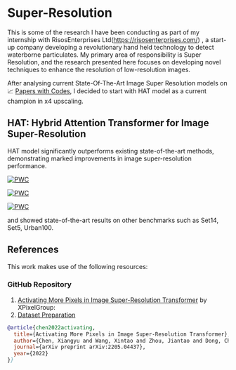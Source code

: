 # Super-Resolution

This is some of the research I have been conducting as part of my internship with RisosEnterprises Ltd(https://risosenterprises.com/) , a start-up company developing a revolutionary hand held technology to detect waterborne particulates. My primary area of responsibility is Super Resolution, and the research presented here focuses on developing novel techniques to enhance the resolution of low-resolution images.

After analysing current State-Of-The-Art Image Super Resolution models on   📈 [Papers with Codes](https://paperswithcode.com/task/image-super-resolution), I decided to start with HAT model as a current champion in x4 upscaling.

 ## HAT: Hybrid Attention Transformer for Image Super-Resolution
 HAT model significantly outperforms existing state-of-the-art methods, demonstrating marked improvements in image super-resolution performance.
 

 
 [![PWC](https://img.shields.io/endpoint.svg?url=https://paperswithcode.com/badge/activating-more-pixels-in-image-super/image-super-resolution-on-bsd100-2x-upscaling)](https://paperswithcode.com/sota/image-super-resolution-on-bsd100-2x-upscaling?p=activating-more-pixels-in-image-super)
 
 [![PWC](https://img.shields.io/endpoint.svg?url=https://paperswithcode.com/badge/activating-more-pixels-in-image-super/image-super-resolution-on-bsd100-3x-upscaling)](https://paperswithcode.com/sota/image-super-resolution-on-bsd100-3x-upscaling?p=activating-more-pixels-in-image-super)
 
 [![PWC](https://img.shields.io/endpoint.svg?url=https://paperswithcode.com/badge/activating-more-pixels-in-image-super/image-super-resolution-on-manga109-2x)](https://paperswithcode.com/sota/image-super-resolution-on-manga109-2x?p=activating-more-pixels-in-image-super)
 
 and showed state-of-the-art results on other benchmarks such as Set14, Set5, Urban100.

## References
This work makes use of the following resources:

### GitHub Repository
1. [Activating More Pixels in Image Super-Resolution Transformer](https://github.com/XPixelGroup/HAT) by XPixelGroup:
2. [Dataset Preparation](https://github.com/XPixelGroup/BasicSR/blob/master/docs/DatasetPreparation.md)
```bibtex
@article{chen2022activating,
  title={Activating More Pixels in Image Super-Resolution Transformer},
  author={Chen, Xiangyu and Wang, Xintao and Zhou, Jiantao and Dong, Chao},
  journal={arXiv preprint arXiv:2205.04437},
  year={2022}
}}
